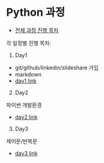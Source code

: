 # Python 과정

- [전체 과정 진행 목차](/Lectures/)

각 일정별 진행 목차:

1. Day1

- git/github/linkedin/slideshare 가입
- markdown
 - [day1 link](/Lectures/day1/)
  
2. Day2

파이썬 개발환경

 - [day2 link](/Lectures/day2/)
 
 3. Day3
 
 제어문/반복문
  - [day3 link](/Lectures/day3/)
 
